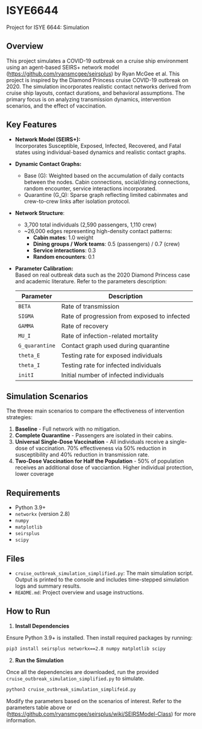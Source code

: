 # ISYE6644  
Project for ISYE 6644: Simulation

## Overview

This project simulates a COVID-19 outbreak on a cruise ship environment using an agent-based SEIRS+ network model (https://github.com/ryansmcgee/seirsplus) by Ryan McGee et al. This project is inspired by the Diamond Princess cruise COVID-19 outbreak on 2020. The simulation incorporates realistic contact networks derived from cruise ship layouts, contact durations, and behavioral assumptions. The primary focus is on analyzing transmission dynamics, intervention scenarios, and the effect of vaccination.

## Key Features

- **Network Model (SEIRS+):**  
  Incorporates Susceptible, Exposed, Infected, Recovered, and Fatal states using individual-based dynamics and realistic contact graphs.

- **Dynamic Contact Graphs:**  
  - Base (G): Weighted based on the accumulation of daily contacts between the nodes. Cabin connections, social/dining connections, random encounter, service interactions incorporated.   
  - Quarantine (G_Q): Sparse graph reflecting limited cabinmates and crew-to-crew links after isolation protocol. 

- **Network Structure**:
  - 3,700 total individuals (2,590 passengers, 1,110 crew)
  - ~26,000 edges representing high-density contact patterns:
    - **Cabin mates**: 1.0 weight
    - **Dining groups / Work teams**: 0.5 (passengers) / 0.7 (crew)
    - **Service interactions**: 0.3
    - **Random encounters**: 0.1

- **Parameter Calibration:**  
  Based on real outbreak data such as the 2020 Diamond Princess case and academic literature. Refer to the parameters description:

  
    | Parameter   | Description                                       |
    |-------------|---------------------------------------------------|
    | `BETA`        | Rate of transmission                              |
    | `SIGMA`     | Rate of progression from exposed to infected      |
    | `GAMMA`     | Rate of recovery                                  |
    | `MU_I`      | Rate of infection-related mortality               |
    | `G_quarantine` | Contact graph used during quarantine           |
    | `theta_E`   | Testing rate for exposed individuals              |
    | `theta_I`   | Testing rate for infected individuals             |
    | `initI`   | Initial number of infected individuals             |


## Simulation Scenarios

The threee main scenarios to compare the effectiveness of intervention strategies:
1. **Baseline** - Full network with no mitigation. 
2. **Complete Quarantine** - Passengers are isolated in their cabins.
3. **Universal Single-Dose Vaccination** - All individuals receive a single-dose of vaccination. 70% effectiveness via 50% reduction in susceptibility and 40% reduction in transmission rate. 
4. **Two-Dose Vaccination for Half the Population** - 50% of population receives an additional dose of vacciantion. Higher individual protection, lower coverage


## Requirements

- Python 3.9+
- `networkx` (version 2.8)
- `numpy`
- `matplotlib`
- `seirsplus` 
- `scipy`


## Files

- `cruise_outbreak_simulation_simplified.py`: The main simulation script. Output is printed to the console and includes time-stepped simulation logs and summary results.
- `README.md`: Project overview and usage instructions.

## How to Run

1. **Install Dependencies** 

Ensure Python 3.9+ is installed. Then install required packages by running:
```bash
pip3 install seirsplus networkx==2.8 numpy matplotlib scipy
```

2. **Run the Simulation**

Once all the dependencies are downloaded, run the provided `cruise_outbreak_simulation_simplified.py` to simulate. 

```bash
python3 cruise_outbreak_simulation_simplifeid.py
```

Modify the parameters based on the scenarios of interest. Refer to the parameters table above or (https://github.com/ryansmcgee/seirsplus/wiki/SEIRSModel-Class) for more information. 

